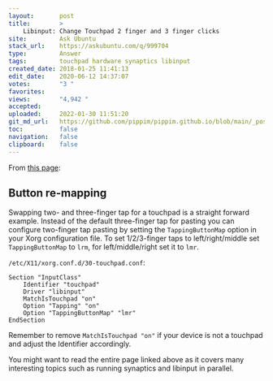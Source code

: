 ```yaml
---
layout:       post
title:        >
    Libinput: Change Touchpad 2 finger and 3 finger clicks
site:         Ask Ubuntu
stack_url:    https://askubuntu.com/q/999704
type:         Answer
tags:         touchpad hardware synaptics libinput
created_date: 2018-01-25 11:41:13
edit_date:    2020-06-12 14:37:07
votes:        "3 "
favorites:    
views:        "4,942 "
accepted:     
uploaded:     2022-01-30 11:51:20
git_md_url:   https://github.com/pippim/pippim.github.io/blob/main/_posts/2018/2018-01-25-Libinput:-Change-Touchpad-2-finger-and-3-finger-clicks.md
toc:          false
navigation:   false
clipboard:    false
---
```


From [this page][1]:

## Button re-mapping

Swapping two- and three-finger tap for a touchpad is a straight forward example. Instead of the default three-finger tap for pasting you can configure two-finger tap pasting by setting the `TappingButtonMap` option in your Xorg configuration file. To set 1/2/3-finger taps to left/right/middle set `TappingButtonMap` to `lrm`, for left/middle/right set it to `lmr`.

`/etc/X11/xorg.conf.d/30-touchpad.conf`:

``` 
Section "InputClass"
    Identifier "touchpad"
    Driver "libinput"
    MatchIsTouchpad "on"
    Option "Tapping" "on"
    Option "TappingButtonMap" "lmr"
EndSection
```

Remember to remove `MatchIsTouchpad "on"` if your device is not a touchpad and adjust the Identifier accordingly.

You might want to read the entire page linked above as it covers many interesting topics such as running synaptics and libinput in parallel.


  [1]: https://wiki.archlinux.org/index.php/Libinput
